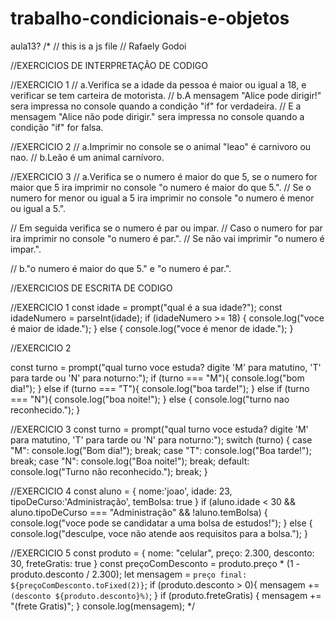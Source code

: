 # trabalho-condicionais-e-objetos
aula13?
/*
// this is a js file
// Rafaely Godoi

//EXERCICIOS DE INTERPRETAÇÃO DE CODIGO

//EXERCICIO 1
// a.Verifica se a idade da pessoa é maior ou igual a 18, e verificar se tem carteira de motorista.
// b.A mensagem "Alice pode dirigir!" sera impressa no console quando a condição "if" for verdadeira.
// E a mensagem "Alice não pode dirigir." sera impressa no console quando a condição "if" for falsa.

//EXERCICIO 2
// a.Imprimir no console se o animal "leao" é carnivoro ou nao.
// b.Leão é um animal carnívoro.

//EXERCICIO 3
// a.Verifica se o numero é maior do que 5, se o numero for maior que 5 ira imprimir no console "o numero é maior do que 5.".
// Se o numero for menor ou igual a 5 ira imprimir no console "o numero é menor ou igual a 5.".

// Em seguida verifica se o numero é par ou impar.
// Caso o numero for par ira imprimir no console "o numero é par.".
// Se não vai imprimir "o numero é impar.".

// b."o numero é maior do que 5." e  "o numero é par.".
 

//EXERCICIOS DE ESCRITA DE CODIGO

//EXERCICIO 1
const idade = prompt("qual é a sua idade?");
const idadeNumero = parseInt(idade);
if (idadeNumero >= 18) {
    console.log("voce é maior de idade.");
} else {
    console.log("voce é menor de idade.");
}

//EXERCICIO 2

const turno = prompt("qual turno voce estuda? digite 'M' para matutino, 'T' para tarde ou 'N' para noturno:");
if (turno === "M"){
    console.log("bom dia!");
} else if (turno === "T"){
    console.log("boa tarde!");
} else if (turno === "N"){
    console.log("boa noite!");
} else {
    console.log("turno nao reconhecido.");
}

//EXERCICIO 3
 const turno = prompt("qual turno voce estuda? digite 'M' para matutino, 'T' para tarde ou 'N' para noturno:");
 switch (turno) {
    case "M":
        console.log("Bom dia!");
        break;
    case "T":
        console.log("Boa tarde!");
        break;
    case "N":
        console.log("Boa noite!");
        break;
    default:
        console.log("Turno não reconhecido.");
        break;
 }

//EXERCICIO 4
const aluno = {
    nome:'joao',
    idade: 23,
    tipoDeCurso:'Administração',
    temBolsa: true
}
if (aluno.idade < 30 && aluno.tipoDeCurso === "Administração" && !aluno.temBolsa) {
    console.log("voce pode se candidatar a uma bolsa de estudos!");
} else {
    console.log("desculpe, voce não atende aos requisitos para a bolsa.");
} 

//EXERCICIO 5
const produto = {
    nome: "celular",
    preço: 2.300,
    desconto: 30,
    freteGratis: true
}
const preçoComDesconto = produto.preço * (1 - produto.desconto / 2.300);
let mensagem = `preço final: ${preçoComDesconto.toFixed(2)}`;
if (produto.desconto > 0){
    mensagem += `(desconto ${produto.desconto}%)`;
}
if (produto.freteGratis) {
    mensagem += "(frete Gratis)";
}
console.log(mensagem);
*/
